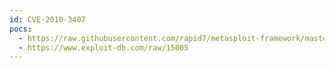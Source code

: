 ```yaml
---
id: CVE-2010-3407
pocs:
  - https://raw.githubusercontent.com/rapid7/metasploit-framework/master/modules/exploits/windows/lotus/domino_icalendar_organizer.rb
  - https://www.exploit-db.com/raw/15005
---
```

